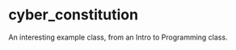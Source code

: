 cyber_constitution
==================

An interesting example class, from an Intro to Programming class.
